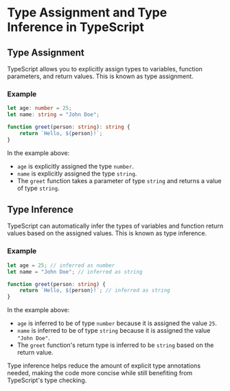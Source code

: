 # Type Assignment and Type Inference in TypeScript

## Type Assignment

TypeScript allows you to explicitly assign types to variables, function parameters, and return values. This is known as type assignment.

### Example

```typescript
let age: number = 25;
let name: string = "John Doe";

function greet(person: string): string {
    return `Hello, ${person}!`;
}
```

In the example above:
- `age` is explicitly assigned the type `number`.
- `name` is explicitly assigned the type `string`.
- The `greet` function takes a parameter of type `string` and returns a value of type `string`.

## Type Inference

TypeScript can automatically infer the types of variables and function return values based on the assigned values. This is known as type inference.

### Example

```typescript
let age = 25; // inferred as number
let name = "John Doe"; // inferred as string

function greet(person: string) {
    return `Hello, ${person}!`; // inferred as string
}
```

In the example above:
- `age` is inferred to be of type `number` because it is assigned the value `25`.
- `name` is inferred to be of type `string` because it is assigned the value `"John Doe"`.
- The `greet` function's return type is inferred to be `string` based on the return value.

Type inference helps reduce the amount of explicit type annotations needed, making the code more concise while still benefiting from TypeScript's type checking.

